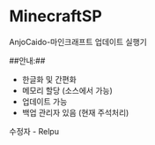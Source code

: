 MinecraftSP
==================

AnjoCaido-마인크래프트 업데이트 실행기

##안내:##
- 한글화 및 간편화
- 메모리 할당 (소스에서 가능)
- 업데이트 가능
- 백업 관리자 있음 (현재 주석처리)


수정자 - Relpu

